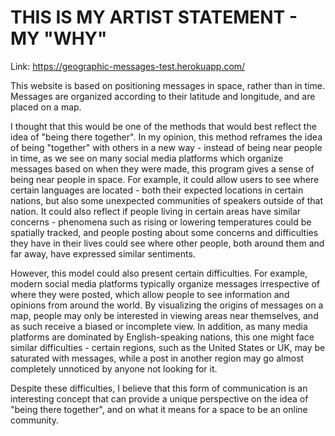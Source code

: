 # THIS IS MY ARTIST STATEMENT - MY "WHY"
Link: https://geographic-messages-test.herokuapp.com/

This website is based on positioning messages in space, rather than in time. Messages are organized according to their latitude and longitude, and are placed on a map.

I thought that this would be one of the methods that would best reflect the idea of "being there together". In my opinion, this method reframes the idea of being "together" with others in a new way - instead of being near people in time, as we see on many social media platforms which organize messages based on when they were made, this program gives a sense of being near people in space. For example, it could allow users to see where certain languages are located - both their expected locations in certain nations, but also some unexpected communities of speakers outside of that nation. It could also reflect if people living in certain areas have similar concerns - phenomena such as rising or lowering temperatures could be spatially tracked, and people posting about some concerns and difficulties they have in their lives could see where other people, both around them and far away, have expressed similar sentiments. 

However, this model could also present certain difficulties. For example, modern social media platforms typically organize messages irrespective of where they were posted, which allow people to see information and opinions from around the world. By visualizing the origins of messages on a map, people may only be interested in viewing areas near themselves, and as such receive a biased or incomplete view. In addition, as many media platforms are dominated by English-speaking nations, this one might face similar difficulties - certain regions, such as the United States or UK, may be saturated with messages, while a post in another region may go almost completely unnoticed by anyone not looking for it. 

Despite these difficulties, I believe that this form of communication is an interesting concept that can provide a unique perspective on the idea of "being there together", and on what it means for a space to be an online community.
